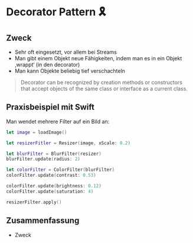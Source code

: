
# Decorator Pattern 🎗️

## Zweck

-  Sehr oft eingesetzt, vor allem bei Streams
- Man gibt einem Objekt neue Fähigkeiten, indem man es in ein Objekt ‚wrappt‘ (in den decorator)
- Man kann Objekte beliebig tief verschachteln

> Decorator can be recognized by creation methods or constructors that accept objects of the same class or interface as a current class.

## Praxisbeispiel mit Swift

Man wendet mehrere Filter auf ein Bild an:

```swift
let image = loadImage()

let resizerFitler = Resizer(image, xScale: 0.2)

let blurFilter = BlurFilter(resizer)
blurFilter.update(radius: 2)

let colorFilter = ColorFilter(blurFilter)
colorFilter.update(contrast: 0.53)

colorFilter.update(brightness: 0.12)
colorFilter.update(saturation: 4)

resizerFilter.apply()
```

## Zusammenfassung
- Zweck
